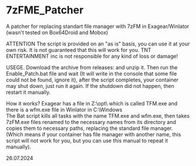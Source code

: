 # 7zFME_Patcher
A patcher for replacing standart file manager with 7zFM in Exagear/Winlator (wasn't tested on Box64Droid and Mobox)

ATTENTION
The script is provided on an "as is" basis, 
you can use it at your own risk. 
It is not guaranteed that this will work for you. 
TNT ENTERTAINMENT inc is not responsible for any kind of loss or damage!

USEGE. 
Download the archive from releases: 
and unzip it. Then run the Enable_Patch.bat file and wait (It will write in the console that some file could not be found, ignore it), after the script completes, your container may shut down, just run it again. 
If the shutdown did not happen, then restart it manually.

How it works?
Exagear has a file in Z:\opt\ which is called TFM.exe
and there is a wfm.exe file in Winlator in C:\Windows\
The Bat script kills all tasks with the name TFM.exe and wfm.exe, then takes 7zFM.exe files renamed to the necessary names from its directory and copies them to necessary paths, replacing the standard file manager.
(Which means if your container has file manager with another name, this script will not work for you, but you can use this manual to repeat it manually).

26.07.2024
